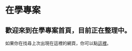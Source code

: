 # 在學專案
## 歡迎來到在學專案首頁，目前正在整理中。

如果你在找尋上次出現在這裡的網頁，你可以點[這裡](https://developers.herc.se/technology-aesthetics)。
 
